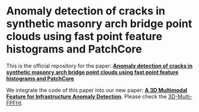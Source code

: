 # Anomaly detection of cracks in synthetic masonry arch bridge point clouds using fast point feature histograms and PatchCore

This is the official repository for the paper: [**Anomaly detection of cracks in synthetic masonry arch bridge point clouds using fast point feature histograms and PatchCore**](https://www.sciencedirect.com/science/article/pii/S0926580524005028)

We integrate the code of this paper into our new paper: [**A 3D Multimodal Feature for Infrastructure Anomaly Detection**](
https://doi.org/10.48550/arXiv.2502.05779). Please check the [3D-Multi-FPFHI](https://github.com/Jingyixiong/3D-Multi-FPFHI).
